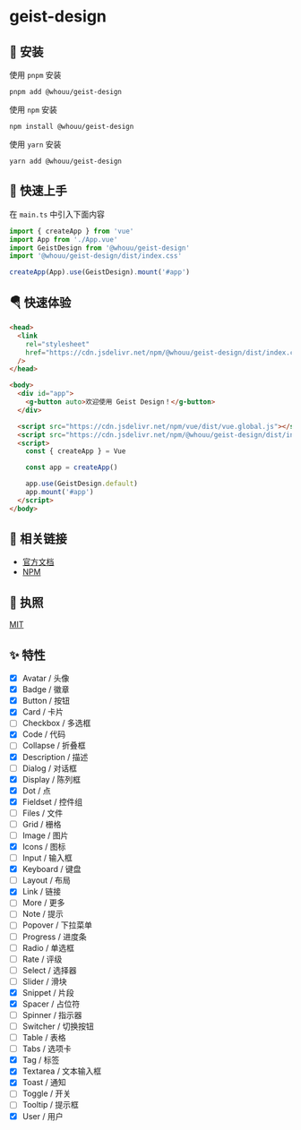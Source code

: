 # geist-design

## 🔑 安装

使用 `pnpm` 安装

```shell
pnpm add @whouu/geist-design
```

使用 `npm` 安装

```shell
npm install @whouu/geist-design
```

使用 `yarn` 安装

```shell
yarn add @whouu/geist-design
```

## 🎉 快速上手

在 `main.ts` 中引入下面内容

```ts
import { createApp } from 'vue'
import App from './App.vue'
import GeistDesign from '@whouu/geist-design'
import '@whouu/geist-design/dist/index.css'

createApp(App).use(GeistDesign).mount('#app')
```

## 🪂 快速体验

```html
<head>
  <link
    rel="stylesheet"
    href="https://cdn.jsdelivr.net/npm/@whouu/geist-design/dist/index.css"
  />
</head>

<body>
  <div id="app">
    <g-button auto>欢迎使用 Geist Design！</g-button>
  </div>

  <script src="https://cdn.jsdelivr.net/npm/vue/dist/vue.global.js"></script>
  <script src="https://cdn.jsdelivr.net/npm/@whouu/geist-design/dist/index.umd.js"></script>
  <script>
    const { createApp } = Vue

    const app = createApp()

    app.use(GeistDesign.default)
    app.mount('#app')
  </script>
</body>
```

## 🐳 相关链接

- [官方文档](https://geist-design.lovchun.com)
- [NPM](https://www.npmjs.com/package/@whouu/geist-design)

## 💬 执照

[MIT](https://github.com/PassionZale/geist-design/blob/main/LICENSE)

## ✨ 特性

- [x] Avatar / 头像
- [x] Badge / 徽章
- [x] Button / 按钮
- [x] Card / 卡片
- [ ] Checkbox / 多选框
- [x] Code / 代码
- [ ] Collapse / 折叠框
- [x] Description / 描述
- [ ] Dialog / 对话框
- [x] Display / 陈列框
- [x] Dot / 点
- [x] Fieldset / 控件组
- [ ] Files / 文件
- [ ] Grid / 栅格
- [ ] Image / 图片
- [x] Icons / 图标
- [ ] Input / 输入框
- [x] Keyboard / 键盘
- [ ] Layout / 布局
- [x] Link / 链接
- [ ] More / 更多
- [ ] Note / 提示
- [ ] Popover / 下拉菜单
- [ ] Progress / 进度条
- [ ] Radio / 单选框
- [ ] Rate / 评级
- [ ] Select / 选择器
- [ ] Slider / 滑块
- [x] Snippet / 片段
- [x] Spacer / 占位符
- [ ] Spinner / 指示器
- [ ] Switcher / 切换按钮
- [ ] Table / 表格
- [ ] Tabs / 选项卡
- [x] Tag / 标签
- [x] Textarea / 文本输入框
- [x] Toast / 通知
- [ ] Toggle / 开关
- [ ] Tooltip / 提示框
- [x] User / 用户
